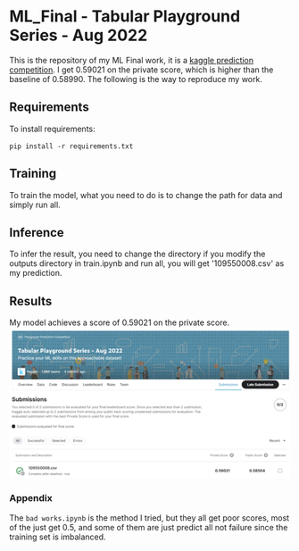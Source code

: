 # ML_Final - Tabular Playground Series - Aug 2022
This is the repository of my ML Final work, it is a [kaggle prediction competition](https://www.kaggle.com/competitions/tabular-playground-series-aug-2022/overview). I get 0.59021 on the private score, which is higher than the baseline of 0.58990. The following is the way to reproduce my work. 
## Requirements
To install requirements:

```setup
pip install -r requirements.txt
```
## Training
To train the model, what you need to do is to change the path for data and simply run all. 

## Inference
To infer the result, you need to change the directory if you modify the outputs directory in train.ipynb and run all, you will get '109550008.csv' as my prediction. 

## Results
My model achieves a score of 0.59021 on the private score.  
![image](https://github.com/ypwang0408/ML_Final/blob/main/Score.png)

### Appendix
The ```bad works.ipynb``` is the method I tried, but they all get poor scores, most of the just get 0.5, and some of them are just predict all not failure since the training set is imbalanced.
